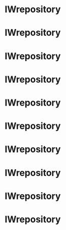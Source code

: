 # IWrepository
# IWrepository
# IWrepository
# IWrepository
# IWrepository
# IWrepository
# IWrepository
# IWrepository
# IWrepository
# IWrepository
